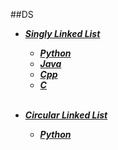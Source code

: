  ##DS
- [**_Singly Linked List_**](List/Singly%20Linked%20List/)
  - [**_Python_**](List/Singly%20Linked%20List/python/Singly%20Linked%20List.py)
  - [**_Java_**](List/Singly%20Linked%20List/Java/Singly_Linked_List.java)
  - [**_Cpp_**](List/Singly%20Linked%20List/cpp/Singly%20Linked%20List.cpp)
  - [**_C_**](List/Singly%20Linked%20List/c/Singly%20Linked%20List.c)
  
  <br>
- [**_Circular Linked List_**](List/Circular%20Linked%20List/)
  - [**_Python_**](List/Circular%20Linked%20List/python/Circular%20Linked%20List.py)